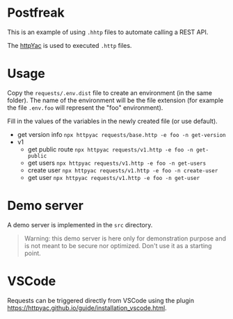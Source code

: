 # Postfreak

This is an example of using `.hhtp` files to automate calling a REST API.

The [httpYac](https://httpyac.github.io) is used to executed `.http` files.

# Usage

Copy the `requests/.env.dist` file to create an environment (in the same folder). The name of the environment will be the file extension (for example the file `.env.foo` will represent the "foo" environment).

Fill in the values of the variables in the newly created file (or use default).

- get version info `npx httpyac requests/base.http -e foo -n get-version`
- v1
  - get public route `npx httpyac requests/v1.http -e foo -n get-public`
  - get users `npx httpyac requests/v1.http -e foo -n get-users`
  - create user `npx httpyac requests/v1.http -e foo -n create-user`
  - get user `npx httpyac requests/v1.http -e foo -n get-user`

# Demo server

A demo server is implemented in the `src` directory.

> Warning: this demo server is here only for demonstration purpose and is not meant to be secure nor optimized. Don't use it as a starting point.

# VSCode

Requests can be triggered directly from VSCode using the plugin https://httpyac.github.io/guide/installation_vscode.html.
